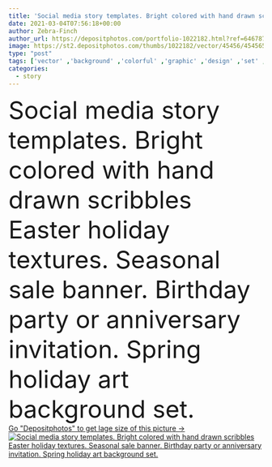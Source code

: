 ```yaml
---
title: 'Social media story templates. Bright colored with hand drawn scribbles Easter holiday textures. Seasonal sale banner. Birthday party or anniversary invitation. Spring holiday art background set.'
date: 2021-03-04T07:56:18+00:00
author: Zebra-Finch
author_url: https://depositphotos.com/portfolio-1022182.html?ref=64678756
image: https://st2.depositphotos.com/thumbs/1022182/vector/45456/454565836/api_thumb_450.jpg?forcejpeg=true
type: "post"
tags: ['vector' ,'background' ,'colorful' ,'graphic' ,'design' ,'set' ,'sale' ,'bright' ,'abstract' ,'frame' ,'banner' ,'modern' ,'promotion' ,'phone' ,'network' ,'cover' ,'web' ,'artistic' ,'template' ,'layout' ,'advertising' ,'media' ,'social' ,'flyer' ,'story' ,'kit' ,'scribble' ,'doodle' ,'coupon' ,'ad' ,'editable' ,'promo' ,'blogger' ,'branding' ,'swipe' ,'Web Page' ,'hand drawn' ,'photo frame' ,'social media' ,'web template' ,'mobile app' ,'insta' ,'landing page template' ]
categories: 
  - story
---
```

<div aling="center">
            <font size="60"> Social media story templates. Bright colored with hand drawn scribbles Easter holiday textures. Seasonal sale banner. Birthday party or anniversary invitation. Spring holiday art background set.</font>   
</div>
<div>
    <a href='https://st2.depositphotos.com/thumbs/1022182/vector/45456/454565836/api_thumb_450.jpg?forcejpeg=true?ref=64678756' target=_blank > Go "Depositphotos" to get lage size of this picture ->
        <img href='https://st2.depositphotos.com/thumbs/1022182/vector/45456/454565836/api_thumb_450.jpg?forcejpeg=true?ref=64678756' src='https://st2.depositphotos.com/1022182/45456/v/950/depositphotos_454565836-stock-illustration-social-media-story-templates-bright.jpg?forcejpeg=true' alt='Social media story templates. Bright colored with hand drawn scribbles Easter holiday textures. Seasonal sale banner. Birthday party or anniversary invitation. Spring holiday art background set.' >
    </a>
</div>
